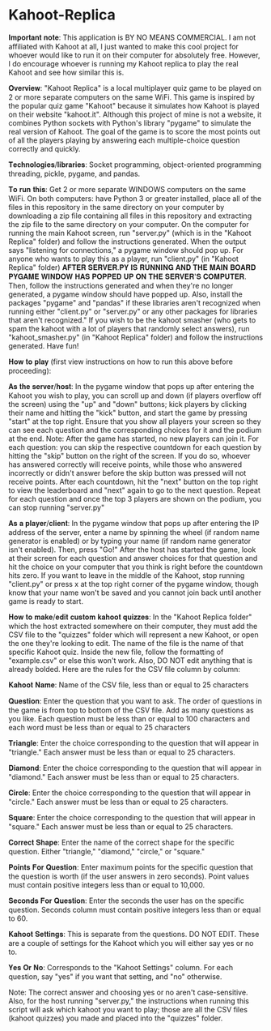 # Kahoot-Replica

𝐈𝐦𝐩𝐨𝐫𝐭𝐚𝐧𝐭 𝐧𝐨𝐭𝐞: This application is BY NO MEANS COMMERCIAL. I am not affiliated with Kahoot at all, I just wanted to make this cool project for whoever would like to run it on their computer for absolutely free. However, I do encourage whoever is running my Kahoot replica to play the real Kahoot and see how similar this is.

𝐎𝐯𝐞𝐫𝐯𝐢𝐞𝐰:
"Kahoot Replica" is a local multiplayer quiz game to be played on 2 or more separate computers on the same WiFi. This game is inspired by the popular quiz game "Kahoot" because it simulates how Kahoot is played on their website "kahoot.it". Although this project of mine is not a website, it combines Python sockets with Python's library "pygame" to simulate the real version of Kahoot. The goal of the game is to score the most points out of all the players playing by answering each multiple-choice question correctly and quickly.

𝐓𝐞𝐜𝐡𝐧𝐨𝐥𝐨𝐠𝐢𝐞𝐬/𝐥𝐢𝐛𝐫𝐚𝐫𝐢𝐞𝐬: Socket programming, object-oriented programming threading, pickle, pygame, and pandas.

𝐓𝐨 𝐫𝐮𝐧 𝐭𝐡𝐢𝐬: 
Get 2 or more separate WINDOWS computers on the same WiFi. On both computers: have Python 3 or greater installed, place all of the files in this repository in the same directory on your computer by downloading a zip file containing all files in this repository and extracting the zip file to the same directory on your computer. On the computer for running the main Kahoot screen, run "server.py" (which is in the "Kahoot Replica" folder) and follow the instructions generated. When the output says "listening for connections," a pygame window should pop up. For anyone who wants to play this as a player, run "client.py" (in "Kahoot Replica" folder) 𝐀𝐅𝐓𝐄𝐑 𝐒𝐄𝐑𝐕𝐄𝐑.𝐏𝐘 𝐈𝐒 𝐑𝐔𝐍𝐍𝐈𝐍𝐆 𝐀𝐍𝐃 𝐓𝐇𝐄 𝐌𝐀𝐈𝐍 𝐁𝐎𝐀𝐑𝐃 𝐏𝐘𝐆𝐀𝐌𝐄 𝐖𝐈𝐍𝐃𝐎𝐖 𝐇𝐀𝐒 𝐏𝐎𝐏𝐏𝐄𝐃 𝐔𝐏 𝐎𝐍 𝐓𝐇𝐄 𝐒𝐄𝐑𝐕𝐄𝐑'𝐒 𝐂𝐎𝐌𝐏𝐔𝐓𝐄𝐑. Then, follow the instructions generated and when they're no longer generated, a pygame window should have popped up. Also, install the packages "pygame" and "pandas" if these libraries aren't recognized when running either "client.py" or "server.py" or any other packages for libraries that aren't recognized." If you wish to be the kahoot smasher (who gets to spam the kahoot with a lot of players that randomly select answers), run "kahoot_smasher.py" (in "Kahoot Replica" folder)  and follow the instructions generated. Have fun!

𝐇𝐨𝐰 𝐭𝐨 𝐩𝐥𝐚𝐲 (first view instructions on how to run this above before proceeding):

  𝐀𝐬 𝐭𝐡𝐞 𝐬𝐞𝐫𝐯𝐞𝐫/𝐡𝐨𝐬𝐭: In the pygame window that pops up after entering the Kahoot you wish to play, you can scroll up and down (if players overflow off the screen) using the "up" and "down" buttons; kick players by clicking their name and hitting the "kick" button, and start the game by pressing "start" at the top right. Ensure that you show all players your screen so they can see each question and the corresponding choices for it and the podium at the end. Note: After the game has started, no new players can join it. For each question: you can skip the respective countdown for each question by hitting the "skip" button on the right of the screen. If you do so, whoever has answered correctly will receive points, while those who answered incorrectly or didn't answer before the skip button was pressed will not receive points. After each countdown, hit the "next" button on the top right to view the leaderboard and "next" again to go to the next question. Repeat for each question and once the top 3 players are shown on the podium, you can stop running "server.py"
  
  𝐀𝐬 𝐚 𝐩𝐥𝐚𝐲𝐞𝐫/𝐜𝐥𝐢𝐞𝐧𝐭: In the pygame window that pops up after entering the IP address of the server, enter a name by spinning the wheel (if random name generator is enabled) or by typing your name (if random name generator isn't enabled). Then, press "Go!" After the host has started the game, look at their screen for each question and answer choices for that question and hit the choice on your computer that you think is right before the countdown hits zero. If you want to leave in the middle of the Kahoot, stop running "client.py" or press x at the top right corner of the pygame window, though know that your name won't be saved and you cannot join back until another game is ready to start.

𝐇𝐨𝐰 𝐭𝐨 𝐦𝐚𝐤𝐞/𝐞𝐝𝐢𝐭 𝐜𝐮𝐬𝐭𝐨𝐦 𝐤𝐚𝐡𝐨𝐨𝐭 𝐪𝐮𝐢𝐳𝐳𝐞𝐬:
In the "Kahoot Replica folder" which the host extracted somewhere on their computer, they must add the CSV file to the "quizzes" folder which will represent a new Kahoot, or open the one they're looking to edit. The name of the file is the name of that specific Kahoot quiz. Inside the new file, follow the formatting of "example.csv" or else this won't work. Also, DO NOT edit anything that is already bolded. Here are the rules for the CSV file column by column:

𝐊𝐚𝐡𝐨𝐨𝐭 𝐍𝐚𝐦𝐞: Name of the CSV file, less than or equal to 25 characters

𝐐𝐮𝐞𝐬𝐭𝐢𝐨𝐧: Enter the question that you want to ask. The order of questions in the game is from top to bottom of the CSV file. Add as many questions as you like. Each question must be less than or equal to 100 characters and each word must be less than or equal to 25 characters

𝐓𝐫𝐢𝐚𝐧𝐠𝐥𝐞: Enter the choice corresponding to the question that will appear in "triangle." Each answer must be less than or equal to 25 characters.

𝐃𝐢𝐚𝐦𝐨𝐧𝐝: Enter the choice corresponding to the question that will appear in "diamond." Each answer must be less than or equal to 25 characters.

𝐂𝐢𝐫𝐜𝐥𝐞: Enter the choice corresponding to the question that will appear in "circle." Each answer must be less than or equal to 25 characters.

𝐒𝐪𝐮𝐚𝐫𝐞: Enter the choice corresponding to the question that will appear in "square." Each answer must be less than or equal to 25 characters.

𝐂𝐨𝐫𝐫𝐞𝐜𝐭 𝐒𝐡𝐚𝐩𝐞: Enter the name of the correct shape for the specific question. Either "triangle," "diamond," "circle," or "square."

𝐏𝐨𝐢𝐧𝐭𝐬 𝐅𝐨𝐫 𝐐𝐮𝐞𝐬𝐭𝐢𝐨𝐧: Enter maximum points for the specific question that the question is worth (if the user answers in zero seconds). Point values must contain positive integers less than or equal to 10,000.

𝐒𝐞𝐜𝐨𝐧𝐝𝐬 𝐅𝐨𝐫 𝐐𝐮𝐞𝐬𝐭𝐢𝐨𝐧: Enter the seconds the user has on the specific question. Seconds column must contain positive integers less than or equal to 60.

𝐊𝐚𝐡𝐨𝐨𝐭 𝐒𝐞𝐭𝐭𝐢𝐧𝐠𝐬: This is separate from the questions. DO NOT EDIT. These are a couple of settings for the Kahoot which you will either say yes or no to.

𝐘𝐞𝐬 𝐎𝐫 𝐍𝐨: Corresponds to the "Kahoot Settings" column. For each question, say "yes" if you want that setting, and "no" otherwise.

Note: The correct answer and choosing yes or no aren't case-sensitive. Also, for the host running "server.py," the instructions when running this script will ask which kahoot you want to play; those are all the CSV files (kahoot quizzes) you made and placed into the "quizzes" folder.

